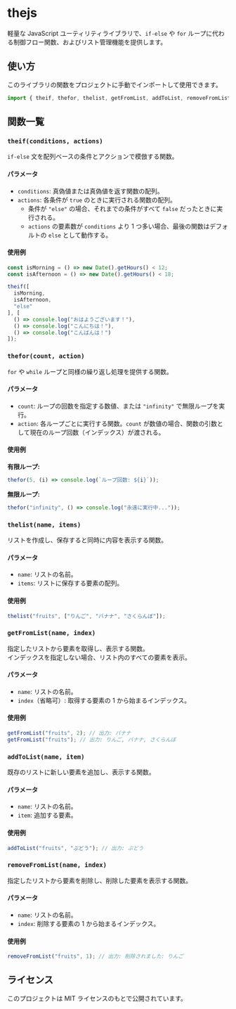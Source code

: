 # thejs

軽量な JavaScript ユーティリティライブラリで、`if-else` や `for` ループに代わる制御フロー関数、およびリスト管理機能を提供します。

## 使い方

このライブラリの関数をプロジェクトに手動でインポートして使用できます。

```js
import { theif, thefor, thelist, getFromList, addToList, removeFromList } from "./thejs.js";
```

## 関数一覧

### `theif(conditions, actions)`

`if-else` 文を配列ベースの条件とアクションで模倣する関数。

#### パラメータ
- `conditions`: 真偽値または真偽値を返す関数の配列。
- `actions`: 各条件が `true` のときに実行される関数の配列。
  - 条件が `"else"` の場合、それまでの条件がすべて `false` だったときに実行される。
  - `actions` の要素数が `conditions` より 1 つ多い場合、最後の関数はデフォルトの `else` として動作する。

#### 使用例

```js
const isMorning = () => new Date().getHours() < 12;
const isAfternoon = () => new Date().getHours() < 18;

theif([
  isMorning,
  isAfternoon,
  "else"
], [
  () => console.log("おはようございます！"),
  () => console.log("こんにちは！"),
  () => console.log("こんばんは！")
]);
```

### `thefor(count, action)`

`for` や `while` ループと同様の繰り返し処理を提供する関数。

#### パラメータ
- `count`: ループの回数を指定する数値、または `"infinity"` で無限ループを実行。
- `action`: 各ループごとに実行する関数。`count` が数値の場合、関数の引数として現在のループ回数（インデックス）が渡される。

#### 使用例

**有限ループ:**
```js
thefor(5, (i) => console.log(`ループ回数: ${i}`));
```

**無限ループ:**
```js
thefor("infinity", () => console.log("永遠に実行中..."));
```

### `thelist(name, items)`

リストを作成し、保存すると同時に内容を表示する関数。

#### パラメータ
- `name`: リストの名前。
- `items`: リストに保存する要素の配列。

#### 使用例
```js
thelist("fruits", ["りんご", "バナナ", "さくらんぼ"]);
```

### `getFromList(name, index)`

指定したリストから要素を取得し、表示する関数。  
インデックスを指定しない場合、リスト内のすべての要素を表示。

#### パラメータ
- `name`: リストの名前。
- `index`（省略可）: 取得する要素の 1 から始まるインデックス。

#### 使用例
```js
getFromList("fruits", 2); // 出力: バナナ
getFromList("fruits"); // 出力: りんご, バナナ, さくらんぼ
```

### `addToList(name, item)`

既存のリストに新しい要素を追加し、表示する関数。

#### パラメータ
- `name`: リストの名前。
- `item`: 追加する要素。

#### 使用例
```js
addToList("fruits", "ぶどう"); // 出力: ぶどう
```

### `removeFromList(name, index)`

指定したリストから要素を削除し、削除した要素を表示する関数。

#### パラメータ
- `name`: リストの名前。
- `index`: 削除する要素の 1 から始まるインデックス。

#### 使用例
```js
removeFromList("fruits", 1); // 出力: 削除されました: りんご
```

## ライセンス

このプロジェクトは MIT ライセンスのもとで公開されています。
